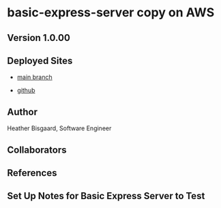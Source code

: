 # basic-express-server copy on AWS

## Version 1.0.00

## Deployed Sites

- [main branch]()

- [github](https://github.com/vbchomp/cloud-server)

## Author

Heather Bisgaard, Software Engineer

## Collaborators

## References

## Set Up Notes for Basic Express Server to Test


